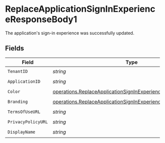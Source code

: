 # ReplaceApplicationSignInExperienceResponseBody1

The application's sign-in experience was successfully updated.


## Fields

| Field                                                                                                                                            | Type                                                                                                                                             | Required                                                                                                                                         | Description                                                                                                                                      |
| ------------------------------------------------------------------------------------------------------------------------------------------------ | ------------------------------------------------------------------------------------------------------------------------------------------------ | ------------------------------------------------------------------------------------------------------------------------------------------------ | ------------------------------------------------------------------------------------------------------------------------------------------------ |
| `TenantID`                                                                                                                                       | *string*                                                                                                                                         | :heavy_check_mark:                                                                                                                               | N/A                                                                                                                                              |
| `ApplicationID`                                                                                                                                  | *string*                                                                                                                                         | :heavy_check_mark:                                                                                                                               | N/A                                                                                                                                              |
| `Color`                                                                                                                                          | [operations.ReplaceApplicationSignInExperienceColorResponse1](../../models/operations/replaceapplicationsigninexperiencecolorresponse1.md)       | :heavy_check_mark:                                                                                                                               | N/A                                                                                                                                              |
| `Branding`                                                                                                                                       | [operations.ReplaceApplicationSignInExperienceBrandingResponse1](../../models/operations/replaceapplicationsigninexperiencebrandingresponse1.md) | :heavy_check_mark:                                                                                                                               | N/A                                                                                                                                              |
| `TermsOfUseURL`                                                                                                                                  | *string*                                                                                                                                         | :heavy_check_mark:                                                                                                                               | N/A                                                                                                                                              |
| `PrivacyPolicyURL`                                                                                                                               | *string*                                                                                                                                         | :heavy_check_mark:                                                                                                                               | N/A                                                                                                                                              |
| `DisplayName`                                                                                                                                    | *string*                                                                                                                                         | :heavy_check_mark:                                                                                                                               | N/A                                                                                                                                              |